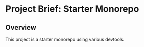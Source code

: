 # Project Brief: Starter Monorepo

## Overview
This project is a starter monorepo using various devtools.
